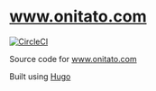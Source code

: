 # www.onitato.com

[![CircleCI](https://circleci.com/gh/Linuturk/www.onitato.com.svg?style=svg)](https://circleci.com/gh/Linuturk/www.onitato.com)

Source code for www.onitato.com

Built using [Hugo](https://gohugo.io/)
